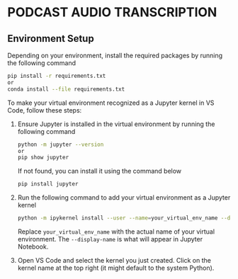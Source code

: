 # PODCAST AUDIO TRANSCRIPTION

## Environment Setup

Depending on your environment, install the required packages by running the following command

```bash
pip install -r requirements.txt
or
conda install --file requirements.txt
```

To make your virtual environment recognized as a Jupyter kernel in VS Code, follow these steps:

1. Ensure Jupyter is installed in the virtual environment by running the following command

    ```bash
    python -m jupyter --version
    or
    pip show jupyter
    ```

    If not found, you can install it using the command below

    ```bash
    pip install jupyter
    ```

2. Run the following command to add your virtual environment as a Jupyter kernel

    ```bash
    python -m ipykernel install --user --name=your_virtual_env_name --display-name "Python (my_env)"
    ```

    Replace `your_virtual_env_name` with the actual name of your virtual environment. The `--display-name` is what will appear in Jupyter Notebook.

3. Open VS Code and select the kernel you just created. Click on the kernel name at the top right (it might default to the system Python).
